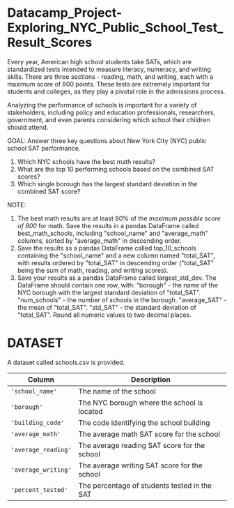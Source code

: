 # Datacamp_Project-Exploring_NYC_Public_School_Test_Result_Scores

Every year, American high school students take SATs, which are standardized tests intended to measure literacy, numeracy, and writing skills. There are three sections - reading, math, and writing, each with a maximum score of 800 points. These tests are extremely important for students and colleges, as they play a pivotal role in the admissions process.

Analyzing the performance of schools is important for a variety of stakeholders, including policy and education professionals, researchers, government, and even parents considering which school their children should attend.

GOAL: Answer three key questions about New York City (NYC) public school SAT performance.
  1. Which NYC schools have the best math results?
  2. What are the top 10 performing schools based on the combined SAT scores?
  3. Which single borough has the largest standard deviation in the combined SAT score?

NOTE:
  1. The best math results are at least 80% of the *maximum possible score of 800* for math. Save the results in a pandas DataFrame called best_math_schools, including "school_name" and "average_math" columns, sorted by "average_math" in descending order.
  2. Save the results as a pandas DataFrame called top_10_schools containing the "school_name" and a new column named "total_SAT", with results ordered by "total_SAT" in descending order ("total_SAT" being the sum of math, reading, and writing scores).
  3. Save your results as a pandas DataFrame called largest_std_dev.
     The DataFrame should contain one row, with:
      "borough" - the name of the NYC borough with the largest standard deviation of "total_SAT".
      "num_schools" - the number of schools in the borough.
      "average_SAT" - the mean of "total_SAT".
      "std_SAT" - the standard deviation of "total_SAT".
     Round all numeric values to two decimal places.

# DATASET
A dataset called schools.csv is provided.

| Column     | Description              |
|------------|--------------------------|
| `'school_name'` | The name of the school |
| `'borough'` | The NYC borough where the school is located |
| `'building_code'` | The code identifying the school building |
| `'average_math'` | The average math SAT score for the school |
| `'average_reading'` | The average reading SAT score for the school |
| `'average_writing'` | The average writing SAT score for the school |
| `'percent_tested'` | The percentage of students tested in the SAT |


